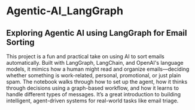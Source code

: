 # Agentic-AI_LangGraph
## Exploring Agentic AI using LangGraph for Email Sorting

This project is a fun and practical take on using AI to sort emails automatically. Built with LangGraph, LangChain, and OpenAI's language models, it mimics how a human might read and organize emails—deciding whether something is work-related, personal, promotional, or just plain spam. The notebook walks through how to set up the agent, how it thinks through decisions using a graph-based workflow, and how it learns to handle different types of messages. It’s a great introduction to building intelligent, agent-driven systems for real-world tasks like email triage.
